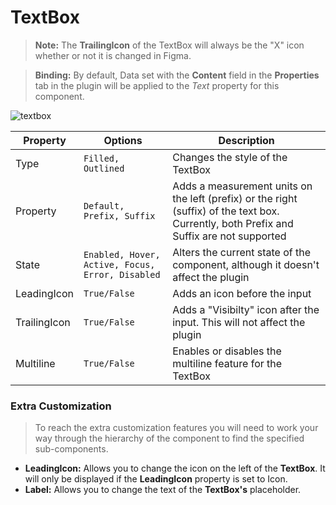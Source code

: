# TextBox

> **Note:** The **TrailingIcon** of the TextBox will always be the "X" icon whether or not it is changed in Figma.

> **Binding:** By default, Data set with the **Content** field in the **Properties** tab in the plugin will be applied to the *Text* property for this component.

![textbox](./images/textbox.png)

| Property     | Options                                          | Description                                                  |
| ------------ | ------------------------------------------------ | ------------------------------------------------------------ |
| Type         | `Filled, Outlined`                               | Changes the style of the TextBox                             |
| Property     | `Default, Prefix, Suffix`                        | Adds a measurement units on the left (prefix) or the right (suffix) of the text box. Currently, both Prefix and Suffix are not supported |
| State        | `Enabled, Hover, Active, Focus, Error, Disabled` | Alters the current state of the component, although it doesn't affect the plugin |
| LeadingIcon  | `True/False`                                     | Adds an icon before the input                                |
| TrailingIcon | `True/False`                                     | Adds a "Visibilty" icon after the input. This will not affect the plugin |
| Multiline    | `True/False`                                     | Enables or disables the multiline feature for the TextBox    |

### Extra Customization

> To reach the extra customization features you will need to work your way through the hierarchy of the component to find the specified sub-components.  

- **LeadingIcon:** Allows you to change the icon on the left of the **TextBox**. It will only be displayed if the **LeadingIcon** property is set to Icon.
- **Label:** Allows you to change the text of the **TextBox's** placeholder.